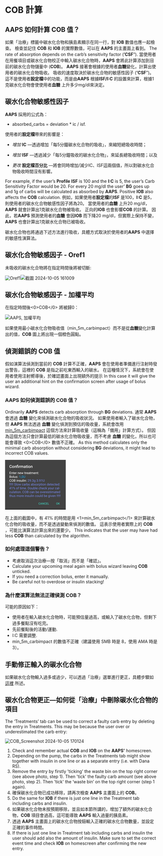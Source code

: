 # COB 計算

## AAPS 如何計算 COB 值？

如果「治療」標籤中碳水化合物和胰島素顯示在同一行，對 **IOB** 數值也應一起檢查。 檢查並記住 **COB** 和 **IOB** 的實際數值，可以在 **AAPS** 的主畫面上看到。 The rate of absorption depends on the carb’s sensitivity factor (**’CSF**”). 當使用者在用餐項目或碳水化合物校正中輸入碳水化合物時，**AAPS** 會將此計算添加到目前的碳水化合物儲量中 (**COB**)。 **AAPS** 接著會根據的使用者**血糖**變化，計算出使用者的碳水化合物吸收。 吸收的速度取決於碳水化合物的敏感性因子 (**’CSF**”)。 這不是使用者**設定檔**中的功能，而是由**AAPS** 根據**ISF/I:C** 的設置來計算，根據1克碳水化合物會使使用者**血糖** 上升多少mg/dl來決定。

## 碳水化合物敏感性因子

**AAPS** 採用的公式為：

- absorbed_carbs = deviation \* ic / isf.

使用者的**設定檔**帶來的影響是：

- _增加_ **IC** —透過增加「每5分鐘碳水化合物的吸收」，來縮短總吸收時間；

- _增加_ **ISF** —透過減少「每5分鐘吸收的碳水化合物」，來延長總吸收時間；以及

- _更改_ **設定檔百分比** —將會同時增加/減少IC、ISF這兩個值，所以對碳水化合物吸收時間沒有影響。

For example, if the user’s  **Profile**  **ISF** is 100 and the **I:C** is 5, the user’s Carb Sensitivity Factor would be 20. For every 20 mg/dl the user’ **BG** goes up and 1g of carbs will be calculated as absorbed by **AAPS**. Positive **IOB** also affects the **COB** calculation. 例如，如果使用者**設定檔**的**ISF** 是100，**I:C** 是5，則使用者的碳水化合物敏感性因子將為20。 當使用者的**血糖** 上升20 mg/dl，**AAPS** 就會計算出1克碳水化合物被吸收。 正向的**IOB** 也會影響**COB** 的計算。 因此，若**AAPS** 預測使用者的**血糖** 會因**IOB** 而下降20 mg/dl，但實際上保持不變，**AAPS** 也會計算出1克碳水化合物已被吸收。

碳水化合物也將通過下述方法進行吸收，具體方式取決於使用者的**AAPS** 中選擇的敏感性演算法。

## 碳水化合物敏感因子 - Oref1

未吸收的碳水化合物將在指定時間後將被切斷:

![Oref1](../images/cob_oref0_orange_II.png)![截圖 2024-10-05 161009](https://github.com/user-attachments/assets/e4eb93b2-bc93-462d-b4d6-854bb9264953)

## 碳水化合物敏感因子 - 加權平均

在指定時間後<0>COB</0> 將被歸0：

![AAPS, 加權平均](../images/cob_aaps2_orange_II.png)

如果使用最小碳水化合物吸收值（min_5m_carbimpact）而不是從**血糖**變化計算出的值，**COB** 圖上將出現一個橙色圓點。

## 偵測錯誤的 COB 值

假如演算法偵測到當前的 **COB** 計算不正確，**AAPS**  會在使用者準備進行注射時發出警告，這裡的 **COB** 是指之前吃東西輸入的碳水。 在這種情況下，系統會在使用者使用注射嚮導後，於確認畫面上出現額外的提示 In this case it will give the user an additional hint on the confirmation screen after usage of bolus wizard.

### AAPS 如何偵測錯誤的 COB 值？

Ordinarily **AAPS** detects carb absorption through **BG** deviations. 通常 **AAPS** 會透過 **血糖** 變化來偵測碳水化合物的吸收狀況。 如果使用者輸入了碳水化合物，但 **AAPS** 無法透過 **血糖** 變化偵測到預估的吸收量，系統會改用 [min_5m_carbimpact](../Configuration/Config-Builder.md?highlight=min_5m_carbimpact#absorption-settings) 這個方法來計算吸收量（這稱為「備用」計算方式）。 但因為這個方法只會計算最低的碳水化合物吸收量，而不考慮 **血糖** 的變化，所以也可能會導致 <0>COB</0> 數值不正確。 As this method calculates only the minimal carb absorption without considering **BG** deviations, it might lead to incorrect COB values.

![錯誤 COB 值的提示](../images/Calculator_SlowCarbAbsorption.png)

在上面的截圖中，有 41% 的時間是用 <1>min_5m_carbimpact</1> 來計算碳水化合物的吸收量，而不是透過變動來偵測的數值。 這表示使用者實際上的 **COB** ，可能比演算法計算出來的還要少。 This indicates that the user may have had less **COB** than calculated by the algorithm.

### 如何處理這個警告？

- 考慮取消這次治療—按「取消」而不是「確認」。
- Calculate your upcoming meal again with bolus wizard leaving **COB** unticked.
- If you need a correction bolus, enter it manually.
- Be careful not to overdose or insulin stacking!

### 為什麼演算法無法正確偵測 COB？

可能的原因如下：

- 使用者在輸入碳水化合物時，可能預估量過高，或輸入了碳水化合物，但剩下過多餐點沒有吃完。
- 先前餐點後的活動/運動.
- I:C 需要調整.
- min_5m_carbimpact 的數值不正確（建議使用 SMB 時是 8，使用 AMA 時是3）。

## 手動修正輸入的碳水化合物

如果碳水化合物輸入過多或過少，可以透過「治療」選單進行更正，具體步驟如 [這裡](Screenshots-carb-correction) 所述。

## 碳水化合物更正—如何從「治療」中刪除碳水化合物的項目

The ‘Treatments’ tab can be used to correct a faulty carb entry by deleting the entry in Treatments. This may be because the user over or underestimated the carb entry:

![COB\_Screenshot 2024-10-05 170124](https://github.com/user-attachments/assets/e123d85d-907e-4545-bf1b-09fee4d42555)

1. Check and remember actual **COB** and **IOB** on the **AAPS'** homescreen.
2. Depending on the pump, the carbs in the Treatments tab might show together with insulin in one line or as a separate entry (i.e. with Dana RS).
3. Remove the entry by firstly 'ticking' the waste bin on the top right corner (see above photo, step 1). Then 'tick' the faulty carb amount (see above photo, step 2). Then 'tick' the ‘waste bin’ on the top right corner (step 1 again).
4. 確保碳水化合物已成功移除，請再次檢查 **AAPS** 主畫面上的 **COB**。
5. Do the same for **IOB** if there is just one line in the Treatment tab including carbs and insulin.
6. 如果碳水化合物未按預期移除，並且如本節所講的，增加了額外的碳水化合物，**COB** 項目會過高，這可能導致 **AAPS** 輸入過量的胰島素。
7. 透過 **AAPS** 主畫面上的碳水化合物按鈕輸入正確的碳水化合物數量，並設定正確的事件時間。
8. If there is just one line in Treatment tab including carbs and insulin the user should add also the amount of insulin. Make sure to set the correct event time and check **IOB** on homescreen after confirming the new entry.
